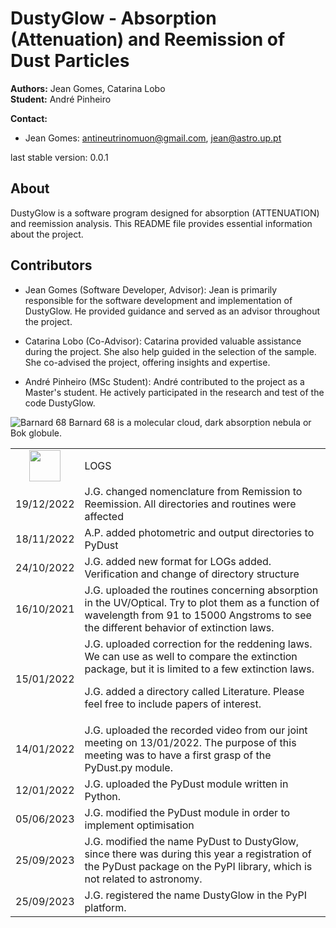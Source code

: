 # DustyGlow - Absorption (Attenuation) and Reemission of Dust Particles

**Authors:** Jean Gomes, Catarina Lobo  
**Student:** André Pinheiro

**Contact:**  
- Jean Gomes: [antineutrinomuon@gmail.com](mailto:antineutrinomuon@gmail.com), [jean@astro.up.pt](mailto:jean@astro.up.pt)

last stable version: 0.0.1

## About
DustyGlow is a software program designed for absorption (ATTENUATION) and reemission analysis. This README file provides essential information about the project.

## Contributors

- Jean Gomes (Software Developer, Advisor): Jean is primarily responsible for
  the software development and implementation of DustyGlow. He provided
  guidance and served as an advisor throughout the project.

- Catarina Lobo (Co-Advisor): Catarina provided valuable assistance during the
  project. She also help guided in the selection of the sample. She co-advised
  the project, offering insights and expertise.

- André Pinheiro (MSc Student): André contributed to the project as a Master's
  student. He actively participated in the research and test of the code
  DustyGlow.

![Barnard 68](figures/Barnard-68.jpeg)
Barnard 68 is a molecular cloud, dark absorption nebula or Bok globule.

<table>

<tr><td align='center'><img width=50 src="https://github.com/neutrinomuon/PyDust/blob/main/figures/logs.jpg?raw=true"></td><td>LOGS</td></tr>

<tr><td>19/12/2022</td>
<td>J.G. changed nomenclature from Remission to Reemission. All directories and routines were affected</td></tr>

<tr><td>18/11/2022</td>
<td>A.P. added photometric and output directories to PyDust</td></tr>


<tr><td>24/10/2022</td>
<td>J.G. added new format for LOGs added. Verification and change of directory structure</td></tr>

<tr><td>16/10/2021</td>
<td>J.G. uploaded the routines concerning absorption in the UV/Optical. Try to plot them as a function of wavelength from 91 to 15000 Angstroms to see the different behavior of extinction laws.</td></tr>

<tr><td>15/01/2022</td>
<td>J.G. uploaded correction for the reddening laws. We can use as well to compare the extinction package, but it is limited to a few extinction laws.<p>

J.G. added a directory called Literature. Please feel free to include papers of interest.
</td></tr>

<tr><td>14/01/2022</td>
<td>J.G. uploaded the recorded video from our joint meeting on 13/01/2022. The purpose of this meeting was to have a first grasp of the PyDust.py module.</td></tr>

<tr><td>12/01/2022</td>
<td>J.G. uploaded the PyDust module written in Python.</td></tr>

<tr><td>05/06/2023</td>
<td>J.G. modified the PyDust module in order to implement optimisation</td></tr>

<tr><td>25/09/2023</td> <td>J.G. modified the name PyDust to DustyGlow, since
there was during this year a registration of the PyDust package on the PyPI
library, which is not related to astronomy.</td></tr>

<tr><td>25/09/2023</td> <td>J.G. registered the name DustyGlow in the PyPI
platform.</td></tr>

</table>
